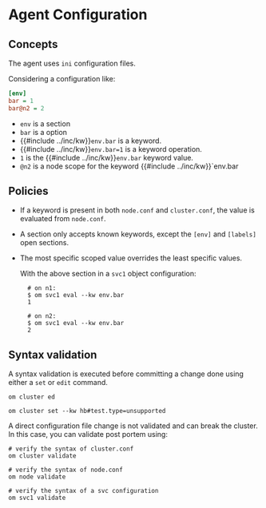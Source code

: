 # Agent Configuration

## Concepts

The agent uses `ini` configuration files.

Considering a configuration like:

```ini
[env]
bar = 1
bar@n2 = 2
```

* `env` is a section
* `bar` is a option
* {{#include ../inc/kw}}`env.bar` is a keyword.
* {{#include ../inc/kw}}`env.bar=1` is a keyword operation.
* `1` is the {{#include ../inc/kw}}`env.bar` keyword value.
* `@n2` is a node scope for the keyword {{#include ../inc/kw}}`env.bar

## Policies

* If a keyword is present in both `node.conf` and `cluster.conf`, the value is evaluated from `node.conf`.
* A section only accepts known keywords, except the `[env]` and `[labels]` open sections.
* The most specific scoped value overrides the least specific values.

    With the above section in a `svc1` object configuration:

        # on n1:
        $ om svc1 eval --kw env.bar
        1

        # on n2:
        $ om svc1 eval --kw env.bar
        2

## Syntax validation

A syntax validation is executed before committing a change done using either a `set` or `edit` command.

    om cluster ed

    om cluster set --kw hb#test.type=unsupported

A direct configuration file change is not validated and can break the cluster.
In this case, you can validate post portem using:

    # verify the syntax of cluster.conf
    om cluster validate

    # verify the syntax of node.conf
    om node validate

    # verify the syntax of a svc configuration
    om svc1 validate



